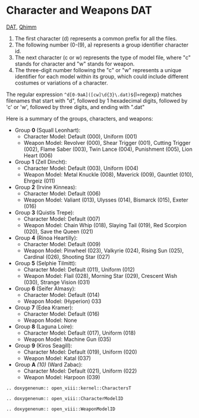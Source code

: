 Character and Weapons DAT
======
[DAT](https://wiki.ffrtt.ru/index.php/FF8/FileFormat_DAT),
[Qhimm](https://forums.qhimm.com/index.php?topic=11137.msg154834)

1) The first character (d) represents a common prefix for all the files.
1) The following number (0-(9), a) represents a group identifier character id.
1) The next character (c or w) represents the type of model file, where "c" stands for character and "w" stands for
   weapon.
1) The three-digit number following the "c" or "w" represents a unique identifier for each model within its group, which
   could include different costumes or variations of a character.

The regular expression `^d[0-9aA]([cw]\d{3}\.dat)$`{l=regexp} matches filenames that start with "d", followed by 1
hexadecimal digits, followed by 'c' or 'w', followed by three digits, and
ending with ".dat"

Here is a summary of the groups, characters, and weapons:

* Group __0__ (Squall Leonhart):
    * Character Model: Default (000), Uniform (001)
    * Weapon Model: Revolver (000), Shear Trigger (001), Cutting Trigger (002), Flame Saber (003), Twin Lance (004),
      Punishment (005), Lion Heart (006)
* Group __1__ (Zell Dincht):
    * Character Model: Default (003), Uniform (004)
    * Weapon Model: Metal Knuckle (008), Maverick (009), Gauntlet (010), Ehrgeiz (011)
* Group __2__ (Irvine Kinneas):
    * Character Model: Default (006)
    * Weapon Model: Valiant (013), Ulysses (014), Bismarck (015), Exeter (016)
* Group __3__ (Quistis Trepe):
    * Character Model: Default (007)
    * Weapon Model: Chain Whip (018), Slaying Tail (019), Red Scorpion (020), Save the Queen (021)
* Group __4__ (Rinoa Heartilly):
    * Character Model: Default (009)
    * Weapon Model: Pinwheel (023), Valkyrie (024), Rising Sun (025), Cardinal (026), Shooting Star (027)
* Group __5__ (Selphie Tilmitt):
    * Character Model: Default (011), Uniform (012)
    * Weapon Model: Flail (028), Morning Star (029), Crescent Wish (030), Strange Vision (031)
* Group __6__ (Seifer Almasy):
    * Character Model: Default (014)
    * Weapon Model: (Hyperion) 033
* Group __7__ (Edea Kramer):
    * Character Model: Default (016)
    * Weapon Model: None
* Group __8__ (Laguna Loire):
    * Character Model: Default (017), Uniform (018)
    * Weapon Model: Machine Gun (035)
* Group __9__ (Kiros Seagill):
    * Character Model: Default (019), Uniform (020)
    * Weapon Model: Katal (037)
* Group __A__ _(10)_ (Ward Zabac):
    * Character Model: Default (021), Uniform (022)
    * Weapon Model: Harpoon (039)

```{eval-rst}
.. doxygenenum:: open_viii::kernel::CharactersT
```

```{eval-rst}
.. doxygenenum:: open_viii::CharacterModelID
```

```{eval-rst}
.. doxygenenum:: open_viii::WeaponModelID
```